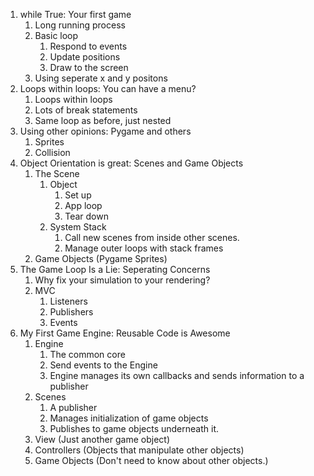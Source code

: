 1. while True: Your first game
    1. Long running process
    2. Basic loop
        1. Respond to events
        2. Update positions
        3. Draw to the screen
    3. Using seperate x and y positons
2. Loops within loops: You can have a menu?
    1. Loops within loops
    2. Lots of break statements
    3. Same loop as before, just nested
3. Using other opinions: Pygame and others
    1. Sprites
    2. Collision
4. Object Orientation is great: Scenes and Game Objects
    1. The Scene
        1. Object
            1. Set up
            2. App loop
            3. Tear down
        2. System Stack
            1. Call new scenes from inside other scenes.
            2. Manage outer loops with stack frames
    2. Game Objects (Pygame Sprites)
5. The Game Loop Is a Lie: Seperating Concerns
    1. Why fix your simulation to your rendering?
    2. MVC
        1. Listeners
        2. Publishers
        3. Events
6. My First Game Engine: Reusable Code is Awesome
    1. Engine
        1. The common core
        2. Send events to the Engine
        3. Engine manages its own callbacks and sends information to a 
           publisher
    2. Scenes
        1. A publisher
        2. Manages initialization of game objects
        3. Publishes to game objects underneath it.
    3. View (Just another game object)
    4. Controllers (Objects that manipulate other objects)
    5. Game Objects (Don't need to know about other objects.)
